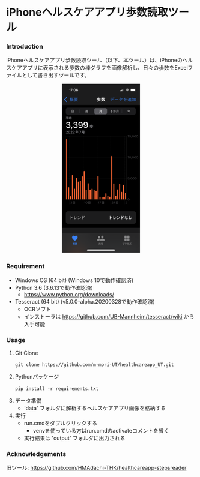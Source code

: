# iPhoneヘルスケアアプリ歩数読取ツール

### Introduction

iPhoneヘルスケアアプリ歩数読取ツール（以下、本ツール）は、iPhoneのヘルスケアアプリに表示される歩数の棒グラフを画像解析し、日々の歩数をExcelファイルとして書き出すツールです。

<div align='center'>
<img src="./readme_images/iPhone13Mini_iOS16.png" title='歩数の棒グラフのイメージ' height="450" />
</div>

### Requirement
* Windows OS (64 bit) (Windows 10で動作確認済)
* Python 3.6 (3.6.13で動作確認済)
  * https://www.python.org/downloads/
* Tesseract (64 bit) (v5.0.0-alpha.20200328で動作確認済)
  - OCRソフト
  - インストーラは https://github.com/UB-Mannheim/tesseract/wiki から入手可能

### Usage

1. Git Clone
   ```shell
   git clone https://github.com/m-mori-UT/healthcareapp_UT.git
   ```
2. Pythonパッケージ
    ```shell
    pip install -r requirements.txt
    ```
3. データ準備
   * 'data' フォルダに解析するヘルスケアアプリ画像を格納する
4. 実行
   * run.cmdをダブルクリックする
     * venvを使っている方はrun.cmdのactivateコメントを省く
   * 実行結果は 'output' フォルダに出力される



### Acknowledgements

旧ツール:
https://github.com/HMAdachi-THK/healthcareapp-stepsreader
